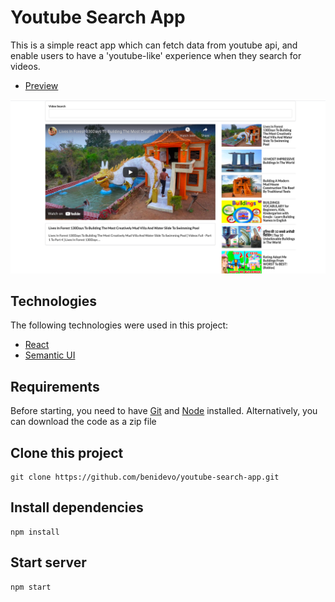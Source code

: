# Youtube Search App 

This is a simple react app which can fetch data from youtube api, and enable users to have a 'youtube-like' experience when they search for videos. 

- [Preview](https://myyoutubesearchapp.netlify.app/)

![Screenshot](youtube.png?raw=true "Youtube Search App")

## Technologies 

The following technologies were used in this project:

- [React](https://reactjs.org/)
- [Semantic UI](https://react.semantic-ui.com/)

## Requirements

Before starting, you need to have [Git](https://git-scm.com) and [Node](https://nodejs.org/en/) installed. Alternatively, you can download the code as a zip file

## Clone this project

    git clone https://github.com/benidevo/youtube-search-app.git

## Install dependencies

    npm install

## Start server

    npm start

